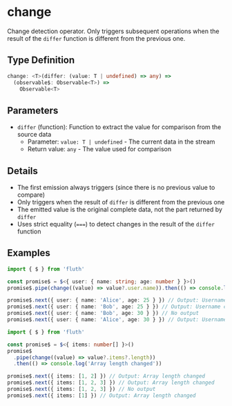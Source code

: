 # change

Change detection operator. Only triggers subsequent operations when the result of the `differ` function is different from the previous one.

## Type Definition

```typescript
change: <T>(differ: (value: T | undefined) => any) =>
  (observable$: Observable<T>) =>
    Observable<T>
```

## Parameters

- `differ` (function): Function to extract the value for comparison from the source data
  - Parameter: `value: T | undefined` - The current data in the stream
  - Return value: `any` - The value used for comparison

## Details

- The first emission always triggers (since there is no previous value to compare)
- Only triggers when the result of `differ` is different from the previous one
- The emitted value is the original complete data, not the part returned by `differ`
- Uses strict equality (`===`) to detect changes in the result of the `differ` function

## Examples

```typescript
import { $ } from 'fluth'

const promise$ = $<{ user: { name: string; age: number } }>()
promise$.pipe(change((value) => value?.user.name)).then(() => console.log('Username changed'))

promise$.next({ user: { name: 'Alice', age: 25 } }) // Output: Username changed
promise$.next({ user: { name: 'Bob', age: 25 } }) // Output: Username changed
promise$.next({ user: { name: 'Bob', age: 30 } }) // No output
promise$.next({ user: { name: 'Alice', age: 30 } }) // Output: Username changed
```

```typescript
import { $ } from 'fluth'

const promise$ = $<{ items: number[] }>()
promise$
  .pipe(change((value) => value?.items?.length))
  .then(() => console.log('Array length changed'))

promise$.next({ items: [1, 2] }) // Output: Array length changed
promise$.next({ items: [1, 2, 3] }) // Output: Array length changed
promise$.next({ items: [1, 2, 3] }) // No output
promise$.next({ items: [1] }) // Output: Array length changed
```

